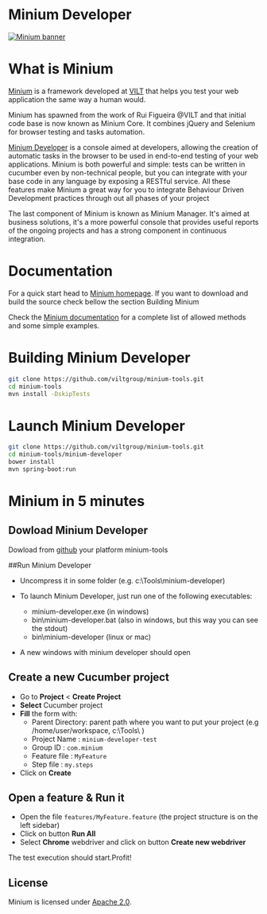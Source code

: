Minium Developer
================

[![Minium banner](http://minium.vilt.io/images/minium_logo.png)](http://minium.vilt.io/)

What is Minium
=============

[Minium](https://github.com/viltgroup/minium/) is a framework developed at [VILT](http://vilt-group.com) that helps you test your web application the same way a human would.

Minium has spawned from the work of Rui Figueira @VILT and that initial code base is now known as Minium Core. It combines jQuery and Selenium for browser testing and tasks automation.

[Minium Developer](https://github.com/viltgroup/minium-tools/) is a console aimed at developers, allowing the creation of automatic tasks in the browser to be used in end-to-end testing of your web applications.
Minium is both powerful and simple: tests can be written in cucumber even by non-technical people, but you can integrate with your base code in any language by exposing a RESTful service.
All these features make Minium a great way for you to integrate Behaviour Driven Development practices through out all phases of your project

The last component of Minium is known as Minium Manager. It's aimed at business solutions, it's a more powerful console that provides useful reports of the ongoing projects and has a strong component in continuous integration.

Documentation
=============

For a quick start head to [Minium homepage](http://minium.vilt.io/#start). If you want to download and build the source check bellow the section Building Minium

Check the [Minium documentation](http://minium.vilt.io/docs/) for a complete list of allowed methods and some simple examples.


Building Minium Developer
============

```bash
git clone https://github.com/viltgroup/minium-tools.git
cd minium-tools
mvn install -DskipTests
```

Launch Minium Developer
============
```bash
git clone https://github.com/viltgroup/minium-tools.git
cd minium-tools/minium-developer
bower install
mvn spring-boot:run
```

Minium in 5 minutes
============
## Dowload Minium Developer

Dowload from [github](https://github.com/viltgroup/minium-tools/releases) your platform minium-tools

##Run Minium Developer

* Uncompress it in some folder (e.g. c:\Tools\minium-developer)

* To launch Minium Developer, just run one of the following executables:
  * minium-developer.exe (in windows)
  * bin\minium-developer.bat (also in windows, but this way you can see the stdout)
  * bin\minium-developer (linux or mac)

* A new windows with minium developer should open

## Create a new **Cucumber project**

* Go to **Project** < **Create Project**
* **Select** Cucumber project
* **Fill** the form with:
    * Parent Directory:  parent path where you want to put your project (e.g /home/user/workspace, c:\Tools\ )
    * Project Name :  `minium-developer-test`
    * Group ID :  `com.minium`
    * Feature file :  `MyFeature`
    * Step file : `my.steps`
* Click on **Create**

## Open a feature & Run it
* Open the file `features/MyFeature.feature` (the project structure is on the left sidebar)
* Click on button **Run All**
* Select **Chrome** webdriver and click on button **Create new webdriver**

The test execution should start.Profit!


License
-------

Minium is licensed under [Apache 2.0](http://www.apache.org/licenses/LICENSE-2.0.html).
